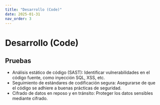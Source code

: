 ```yaml
---
title: "Desarrollo (Code)"
date: 2025-01-31
nav_order: 3
---
```

# Desarrollo (Code)
## Pruebas
- Análisis estático de código (SAST): Identificar vulnerabilidades en el código fuente, como inyección SQL, XSS, etc.
- Seguimiento de estándares de codificación segura: Asegurarse de que el código se adhiere a buenas prácticas de seguridad.
- Cifrado de datos en reposo y en tránsito: Proteger los datos sensibles mediante cifrado.
